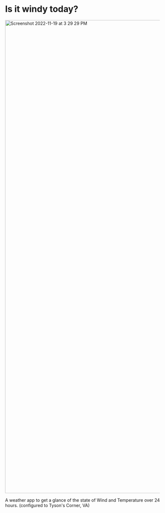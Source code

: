 # Is it windy today?


<img width="1536" alt="Screenshot 2022-11-19 at 3 29 29 PM" src="https://user-images.githubusercontent.com/18511823/202874039-2d052163-36e5-4250-bed7-7f7391e322b3.png">

A weather app to get a glance of the state of Wind and Temperature over 24 hours. (configured to Tyson's Corner, VA) 
